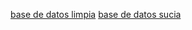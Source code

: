 [base de datos limpia](https://drive.google.com/file/d/1bziypJ-mZZi92lzsGdVA3ysOy-zddvH2/view?usp=sharing)
[base de datos sucia](https://drive.google.com/file/d/1bziypJ-mZZi92lzsGdVA3ysOy-zddvH2/view?usp=sharing)
